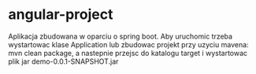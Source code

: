 # angular-project
Aplikacja zbudowana w oparciu o spring boot.
Aby uruchomic trzeba wystartowac klase Application lub zbudowac projekt przy uzyciu mavena: mvn clean package, 
a nastepnie przejsc do katalogu target i wystartowac plik jar demo-0.0.1-SNAPSHOT.jar

